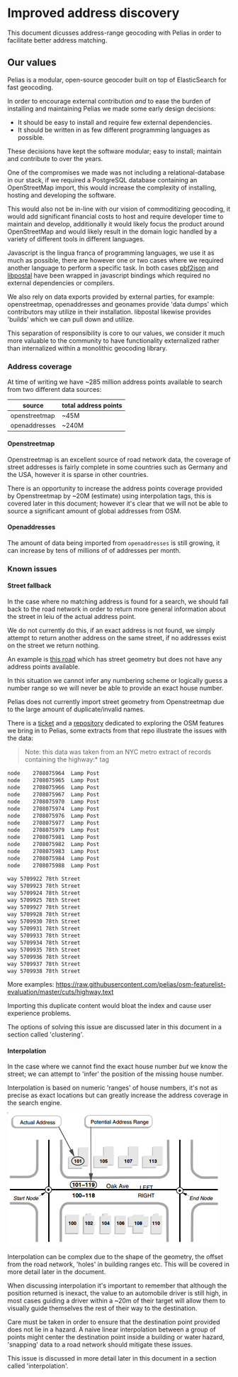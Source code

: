 
# Improved address discovery

This document dicusses address-range geocoding with Pelias in order to facilitate better address matching.

## Our values

Pelias is a modular, open-source geocoder built on top of ElasticSearch for fast geocoding.

In order to encourage external contribution *and* to ease the burden of installing and maintaining Pelias we made some early design decisions:

- It should be easy to install and require few external dependencies.
- It should be written in as few different programming languages as possible.

These decisions have kept the software modular; easy to install; maintain and contribute to over the years.

One of the compromises we made was not including a relational-database in our stack, if we required a PostgreSQL database containing an OpenStreetMap import, this would increase the complexity of installing, hosting and developing the software.

This would also not be in-line with our vision of commoditizing geocoding, it would add significant financial costs to host and require developer time to maintain and develop, additionally it would likely focus the product around OpenStreetMap and would likely result in the domain logic handled by a variety of different tools in different languages.

Javascript is the lingua franca of programming languages, we use it as much as possible, there are however one or two cases where we required another language to perform a specific task. In both cases [pbf2json](https://github.com/pelias/pbf2json) and [libpostal](https://github.com/openvenues/libpostal) have been wrapped in javascript bindings which required no external dependencies or compilers.

We also rely on data exports provided by external parties, for example: openstreetmap, openaddresses and geonames provide 'data dumps' which contributors may utilize in their installation. libpostal likewise provides 'builds' which we can pull down and utilize.

This separation of responsibility is core to our values, we consider it much more valuable to the community to have functionality externalized rather than internalized within a monolithic geocoding library.

### Address coverage

At time of writing we have ~285 million address points available to search from two different data sources:

| source | total address points |
|---|---|
| openstreetmap | ~45M |
| openaddresses | ~240M |

#### Openstreetmap

Openstreetmap is an excellent source of road network data, the coverage of street addresses is fairly complete in some countries such as Germany and the USA, however it is sparse in other countries.

There is an opportunity to increase the address points coverage provided by Openstreetmap by ~20M (estimate) using interpolation tags, this is covered later in this document; however it's clear that we will not be able to source a significant amount of global addresses from OSM.

#### Openaddresses

The amount of data being imported from `openaddresses` is still growing, it can increase by tens of millions of of addresses per month.

### Known issues

#### Street fallback

In the case where no matching address is found for a search, we should fall back to the road network in order to return more general information about the street in leiu of the actual address point.

We do not currently do this, if an exact address is not found, we simply attempt to return another address on the same street, if no addresses exist on the street we return nothing.

An example is [this road](http://www.openstreetmap.org/way/34243335) which has street geometry but does not have any address points available.

In this situation we cannot infer any numbering scheme or logically guess a number range so we will never be able to provide an exact house number.

Pelias does not currently import street geometry from Openstreetmap due to the large amount of duplicate/invalid names.

There is a [ticket](https://github.com/pelias/openstreetmap/issues/19) and a [repository](https://github.com/pelias/osm-featurelist-evaluation) dedicated to exploring the OSM features we bring in to Pelias, some extracts from that repo illustrate the issues with the data:

> Note: this data was taken from an NYC metro extract of records containing the highway:* tag

```
node	2708075964	Lamp Post
node	2708075965	Lamp Post
node	2708075966	Lamp Post
node	2708075967	Lamp Post
node	2708075970	Lamp Post
node	2708075974	Lamp Post
node	2708075976	Lamp Post
node	2708075977	Lamp Post
node	2708075979	Lamp Post
node	2708075981	Lamp Post
node	2708075982	Lamp Post
node	2708075983	Lamp Post
node	2708075984	Lamp Post
node	2708075988	Lamp Post
```

```
way	5709922	78th Street
way	5709923	78th Street
way	5709924	78th Street
way	5709925	78th Street
way	5709927	78th Street
way	5709928	78th Street
way	5709930	78th Street
way	5709931	78th Street
way	5709933	78th Street
way	5709934	78th Street
way	5709935	78th Street
way	5709936	78th Street
way	5709937	78th Street
way	5709938	78th Street
```

More examples: https://raw.githubusercontent.com/pelias/osm-featurelist-evaluation/master/cuts/highway.text

Importing this duplicate content would bloat the index and cause user experience problems.

The options of solving this issue are discussed later in this document in a section called 'clustering'.

#### Interpolation

In the case where we cannot find the exact house number *but* we know the street; we can attempt to 'infer' the position of the missing house number.

Interpolation is based on numeric 'ranges' of house numbers, it's not as precise as exact locations but can greatly increase the address coverage in the search engine.

![interpolation](/img/interpolation/tiger-interpolation-basics.png)

Interpolation can be complex due to the shape of the geometry, the offset from the road network, 'holes' in building ranges etc. This will be covered in more detail later in the document.

When discussing interpolation it's important to remember that although the position returned is inexact, the value to an automobile driver is still high, in most cases guiding a driver within a ~20m of their target will allow them to visually guide themselves the rest of their way to the destination.

Care must be taken in order to ensure that the destination point provided does not lie in a hazard. A naive linear interpolation between a group of points might center the destination point inside a building or water hazard, 'snapping' data to a road network should mitigate these issues.

This issue is discussed in more detail later in this document in a section called 'interpolation'.
